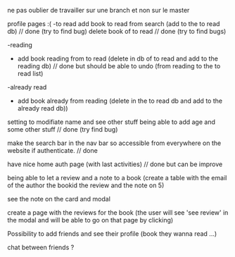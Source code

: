 ne pas oublier de travailler sur une branch et non sur le master

profile pages :(
-to read
add book to read from search (add to the to read db) // done (try to find bug)
delete book of to read // done (try to find bugs)


-reading
- add book reading from to read (delete in db of to read and add to the reading db) // done but should be able to undo (from reading to the to read list)



-already read
- add book already from reading (delete in the to read db and add to the already read db))


setting to modifiate name and see other stuff being able to add age and some other stuff // done (try find bug)


make the search bar in the nav bar so accessible from everywhere on the website if authenticate. // done

have nice home auth page (with last activities) // done but can be improve 


being able to let a review and a note to a book (create a table with the email of the author the bookid the review and the note on 5)

see the note on the card and modal 



create a page with the reviews for the book (the user will see 'see review' in the modal and will be able to go on that page by clicking)



Possibility to add friends and see their profile (book they wanna read ...)

chat between friends ?